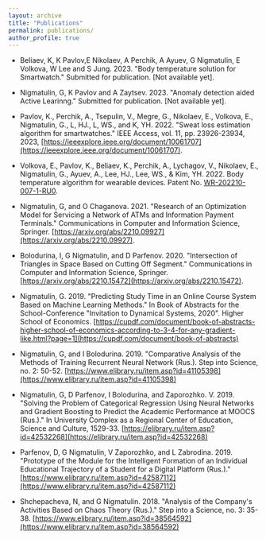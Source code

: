 ```yaml
---
layout: archive
title: "Publications"
permalink: publications/
author_profile: true
---
```


* Beliaev, K, K Pavlov,E Nikolaev, A Perchik, A Ayuev, G Nigmatulin, E Volkova, W Lee and S Jung. 2023. "Body temperature solution for Smartwatch." Submitted for publication. [Not available yet].

* Nigmatulin, G, K Pavlov and A Zaytsev. 2023. "Anomaly detection aided Active Learinng." Submitted for publication. [Not available yet].  

* Pavlov, K., Perchik, A., Tsepulin, V., Megre, G., Nikolaev, E., Volkova, E., Nigmatulin, G., L, HJ., L, WS., and K, YH. 2022. "Sweat loss estimation algorithm for smartwatches." IEEE Access, vol. 11, pp. 23926-23934, 2023, [https://ieeexplore.ieee.org/document/10061707](https://ieeexplore.ieee.org/document/10061707).

* Volkova, E., Pavlov, K., Beliaev, K., Perchik, A., Lychagov, V., Nikolaev, E., Nigmatulin, G., Ayuev, A., Lee, HJ., Lee, WS., & Kim, YH. 2022. Body temperature algorithm for wearable devices. Patent No. [WR-202210-007-1-RU0](WR-202210-007-1-RU0).

* Nigmatulin, G, and O Chaganova. 2021. "Research of an Optimization Model for Servicing a Network of ATMs and Information Payment Terminals." Communications in Computer and Information Science, Springer. [https://arxiv.org/abs/2210.09927](https://arxiv.org/abs/2210.09927).

* Bolodurina, I, G Nigmatulin, and D Parfenov. 2020. "Intersection of Triangles in Space
Based on Cutting Off Segment." Communications in Computer and Information Science,
Springer. [https://arxiv.org/abs/2210.15472](https://arxiv.org/abs/2210.15472).

* Nigmatulin, G. 2019. "Predicting Study Time in an Online Course System Based on Machine
Learning Methods." In Book of Abstracts for the School-Conference "Invitation to Dynamical
Systems, 2020". Higher School of Economics. [https://cupdf.com/document/book-of-abstracts-higher-school-of-economics-according-to-3-4-for-any-gradient-like.html?page=1](https://cupdf.com/document/book-of-abstracts)

* Nigmatulin, G, and I Bolodurina. 2019. "Comparative Analysis of the Methods of Training
Recurrent Neural Network (Rus.). Step into Science, no. 2: 50-52. [https://www.elibrary.ru/item.asp?id=41105398](https://www.elibrary.ru/item.asp?id=41105398)

* Nigmatulin, G, D Parfenov, I Bolodurina, and Zaporozhko. V. 2019. "Solving the Problem of
Categorical Regression Using Neural Networks and Gradient Boosting to Predict the
Academic Performance at MOOCS (Rus.)." In University Complex as a Regional Center of
Education, Science and Culture, 1529-33. [https://elibrary.ru/item.asp?id=42532268](https://elibrary.ru/item.asp?id=42532268)

* Parfenov, D, G Nigmatulin, V Zaporozhko, and L Zabrodina. 2019. "Prototype of the Module
for the Intelligent Formation of an Individual Educational Trajectory of a Student for a
Digital Platform (Rus.)." [https://www.elibrary.ru/item.asp?id=42587112](https://www.elibrary.ru/item.asp?id=42587112)

* Shchepacheva, N, and G Nigmatulin. 2018. "Analysis of the Company's Activities Based on
Chaos Theory (Rus.)." Step into a Science, no. 3: 35-38. [https://www.elibrary.ru/item.asp?id=38564592](https://www.elibrary.ru/item.asp?id=38564592)

<!-- {% if author.googlescholar %}
  You can also find my articles on <u><a href="{{author.googlescholar}}">my Google Scholar profile</a>.</u>
{% endif %}

{% include base_path %}

{% for post in site.publications reversed %}
  {% include archive-single.html %}
{% endfor %} -->

